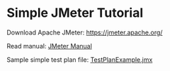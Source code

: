 # Simple JMeter Tutorial

Download Apache JMeter: https://jmeter.apache.org/

Read manual: [JMeter Manual](https://github.com/ladyusa/jMeter/blob/master/jmeter-manual-v3.pdf)

Sample simple test plan file:
[TestPlanExample.jmx](https://github.com/ladyusa/jMeter/blob/master/TestPlanExample.jmx)
